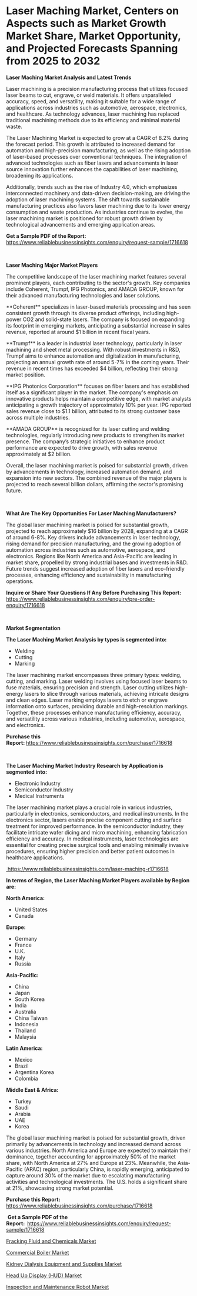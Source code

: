 <p><h1>Laser Maching Market, Centers on Aspects such as Market Growth Market Share, Market Opportunity, and Projected Forecasts Spanning from 2025 to 2032</h1></p><p><strong>Laser Maching Market Analysis and Latest Trends</strong></p>
<p><p>Laser machining is a precision manufacturing process that utilizes focused laser beams to cut, engrave, or weld materials. It offers unparalleled accuracy, speed, and versatility, making it suitable for a wide range of applications across industries such as automotive, aerospace, electronics, and healthcare. As technology advances, laser machining has replaced traditional machining methods due to its efficiency and minimal material waste.</p><p>The Laser Machining Market is expected to grow at a CAGR of 8.2% during the forecast period. This growth is attributed to increased demand for automation and high-precision manufacturing, as well as the rising adoption of laser-based processes over conventional techniques. The integration of advanced technologies such as fiber lasers and advancements in laser source innovation further enhances the capabilities of laser machining, broadening its applications.</p><p>Additionally, trends such as the rise of Industry 4.0, which emphasizes interconnected machinery and data-driven decision-making, are driving the adoption of laser machining systems. The shift towards sustainable manufacturing practices also favors laser machining due to its lower energy consumption and waste production. As industries continue to evolve, the laser machining market is positioned for robust growth driven by technological advancements and emerging application areas.</p></p>
<p><strong>Get a Sample PDF of the Report:&nbsp;</strong> <a href="https://www.reliablebusinessinsights.com/enquiry/request-sample/1716618?utm_campaign=1117&utm_medium=2&utm_source=Github&utm_content=ia&utm_term=25032025&utm_id=laser-maching">https://www.reliablebusinessinsights.com/enquiry/request-sample/1716618</a></p>
<p>&nbsp;</p>
<p><strong>Laser Maching Major Market Players</strong></p>
<p><p>The competitive landscape of the laser machining market features several prominent players, each contributing to the sector's growth. Key companies include Coherent, Trumpf, IPG Photonics, and AMADA GROUP, known for their advanced manufacturing technologies and laser solutions.</p><p>**Coherent** specializes in laser-based materials processing and has seen consistent growth through its diverse product offerings, including high-power CO2 and solid-state lasers. The company is focused on expanding its footprint in emerging markets, anticipating a substantial increase in sales revenue, reported at around $1 billion in recent fiscal years.</p><p>**Trumpf** is a leader in industrial laser technology, particularly in laser machining and sheet metal processing. With robust investments in R&D, Trumpf aims to enhance automation and digitalization in manufacturing, projecting an annual growth rate of around 5-7% in the coming years. Their revenue in recent times has exceeded $4 billion, reflecting their strong market position.</p><p>**IPG Photonics Corporation** focuses on fiber lasers and has established itself as a significant player in the market. The company's emphasis on innovative products helps maintain a competitive edge, with market analysts anticipating a growth trajectory of approximately 10% per year. IPG reported sales revenue close to $1.1 billion, attributed to its strong customer base across multiple industries.</p><p>**AMADA GROUP** is recognized for its laser cutting and welding technologies, regularly introducing new products to strengthen its market presence. The company’s strategic initiatives to enhance product performance are expected to drive growth, with sales revenue approximately at $2 billion.</p><p>Overall, the laser machining market is poised for substantial growth, driven by advancements in technology, increased automation demand, and expansion into new sectors. The combined revenue of the major players is projected to reach several billion dollars, affirming the sector's promising future.</p></p>
<p>&nbsp;</p>
<p><strong>What Are The Key Opportunities For Laser Maching Manufacturers?</strong></p>
<p><p>The global laser machining market is poised for substantial growth, projected to reach approximately $16 billion by 2028, expanding at a CAGR of around 6-8%. Key drivers include advancements in laser technology, rising demand for precision manufacturing, and the growing adoption of automation across industries such as automotive, aerospace, and electronics. Regions like North America and Asia-Pacific are leading in market share, propelled by strong industrial bases and investments in R&D. Future trends suggest increased adoption of fiber lasers and eco-friendly processes, enhancing efficiency and sustainability in manufacturing operations.</p></p>
<p><strong>Inquire or Share Your Questions If Any Before Purchasing This Report:</strong> <a href="https://www.reliablebusinessinsights.com/enquiry/pre-order-enquiry/1716618?utm_campaign=1117&utm_medium=2&utm_source=Github&utm_content=ia&utm_term=25032025&utm_id=laser-maching">https://www.reliablebusinessinsights.com/enquiry/pre-order-enquiry/1716618</a></p>
<p>&nbsp;</p>
<p><strong>Market Segmentation</strong></p>
<p><strong>The Laser Maching Market Analysis by types is segmented into:</strong></p>
<p><ul><li>Welding</li><li>Cutting</li><li>Marking</li></ul></p>
<p><p>The laser machining market encompasses three primary types: welding, cutting, and marking. Laser welding involves using focused laser beams to fuse materials, ensuring precision and strength. Laser cutting utilizes high-energy lasers to slice through various materials, achieving intricate designs and clean edges. Laser marking employs lasers to etch or engrave information onto surfaces, providing durable and high-resolution markings. Together, these processes enhance manufacturing efficiency, accuracy, and versatility across various industries, including automotive, aerospace, and electronics.</p></p>
<p><strong>Purchase this Report:&nbsp;</strong><a href="https://www.reliablebusinessinsights.com/purchase/1716618?utm_campaign=1117&utm_medium=2&utm_source=Github&utm_content=ia&utm_term=25032025&utm_id=laser-maching">https://www.reliablebusinessinsights.com/purchase/1716618</a></p>
<p>&nbsp;</p>
<p><strong>The Laser Maching Market Industry Research by Application is segmented into:</strong></p>
<p><ul><li>Electronic Industry</li><li>Semiconductor Industry</li><li>Medical Instruments</li></ul></p>
<p><p>The laser machining market plays a crucial role in various industries, particularly in electronics, semiconductors, and medical instruments. In the electronics sector, lasers enable precise component cutting and surface treatment for improved performance. In the semiconductor industry, they facilitate intricate wafer dicing and micro machining, enhancing fabrication efficiency and accuracy. In medical instruments, laser technologies are essential for creating precise surgical tools and enabling minimally invasive procedures, ensuring higher precision and better patient outcomes in healthcare applications.</p></p>
<p><a href="https://www.reliablebusinessinsights.com/laser-maching-r1716618?utm_campaign=1117&utm_medium=2&utm_source=Github&utm_content=ia&utm_term=25032025&utm_id=laser-maching">&nbsp;https://www.reliablebusinessinsights.com/laser-maching-r1716618</a></p>
<p><strong>In terms of Region, the Laser Maching Market Players available by Region are:</strong></p>
<p>
    <p> <strong> North America: </strong>
        <ul>
            <li>United States</li>
            <li>Canada</li>
        </ul>
        </p> 
    <p> <strong> Europe: </strong>
        <ul>
            <li>Germany</li>
            <li>France</li>
            <li>U.K.</li>
            <li>Italy</li>
            <li>Russia</li>
        </ul>
        </p> 
    <p> <strong> Asia-Pacific: </strong>
        <ul>
            <li>China</li>
            <li>Japan</li>
            <li>South Korea</li>
            <li>India</li>
            <li>Australia</li>
            <li>China Taiwan</li>
            <li>Indonesia</li>
            <li>Thailand</li>
            <li>Malaysia</li>
        </ul>
        </p> 
    <p> <strong> Latin America: </strong>
        <ul>
            <li>Mexico</li>
            <li>Brazil</li>
            <li>Argentina Korea</li>
            <li>Colombia</li>
        </ul>
        </p> 
    <p> <strong> Middle East & Africa: </strong>
        <ul>
            <li>Turkey</li>
            <li>Saudi</li>
            <li>Arabia</li>
            <li>UAE</li>
            <li>Korea</li>
        </ul>
    </p>
    </p>
<p><p>The global laser machining market is poised for substantial growth, driven primarily by advancements in technology and increased demand across various industries. North America and Europe are expected to maintain their dominance, together accounting for approximately 50% of the market share, with North America at 27% and Europe at 23%. Meanwhile, the Asia-Pacific (APAC) region, particularly China, is rapidly emerging, anticipated to capture around 30% of the market due to escalating manufacturing activities and technological investments. The U.S. holds a significant share at 21%, showcasing strong market potential.</p></p>
<p><strong>Purchase this Report: </strong><a href="https://www.reliablebusinessinsights.com/purchase/1716618?utm_campaign=1117&utm_medium=2&utm_source=Github&utm_content=ia&utm_term=25032025&utm_id=laser-maching">https://www.reliablebusinessinsights.com/purchase/1716618</a></p>
<p>&nbsp;<strong>Get a Sample PDF of the Report:&nbsp;&nbsp;</strong><a href="https://www.reliablebusinessinsights.com/enquiry/request-sample/1716618?utm_campaign=1117&utm_medium=2&utm_source=Github&utm_content=ia&utm_term=25032025&utm_id=laser-maching">https://www.reliablebusinessinsights.com/enquiry/request-sample/1716618</a></p>
<p><strong></strong></p>
<p><p><a href="https://github.com/sukeldrage0g/Market-Research-Report-List-1/blob/main/fracking-fluid-and-chemicals-market.md?utm_campaign=1117&utm_medium=2&utm_source=Github&utm_content=ia&utm_term=25032025&utm_id=laser-maching">Fracking Fluid and Chemicals Market</a></p><p><a href="https://github.com/okornevonywx/Market-Research-Report-List-1/blob/main/commercial-boiler-market.md?utm_campaign=1117&utm_medium=2&utm_source=Github&utm_content=ia&utm_term=25032025&utm_id=laser-maching">Commercial Boiler Market</a></p><p><a href="https://github.com/hervedeidadw/Market-Research-Report-List-1/blob/main/kidney-dialysis-equipment-and-supplies-market.md?utm_campaign=1117&utm_medium=2&utm_source=Github&utm_content=ia&utm_term=25032025&utm_id=laser-maching">Kidney Dialysis Equipment and Supplies Market</a></p><p><a href="https://github.com/nwogudimouix/Market-Research-Report-List-1/blob/main/head-up-display-hud-market.md?utm_campaign=1117&utm_medium=2&utm_source=Github&utm_content=ia&utm_term=25032025&utm_id=laser-maching">Head Up Display (HUD) Market</a></p><p><a href="https://github.com/elceryaneik/Market-Research-Report-List-1/blob/main/inspection-and-maintenance-robot-market.md?utm_campaign=1117&utm_medium=2&utm_source=Github&utm_content=ia&utm_term=25032025&utm_id=laser-maching">Inspection and Maintenance Robot Market</a></p></p>